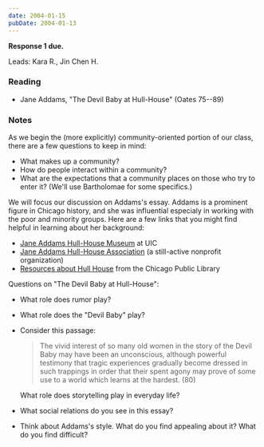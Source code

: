 ```yaml
---
date: 2004-01-15
pubDate: 2004-01-13
---
```


**Response 1 due.**

Leads: Kara R., Jin Chen H.

### Reading

* Jane Addams, "The Devil Baby at Hull-House" (Oates 75--89)

### Notes

As we begin the (more explicitly) community-oriented portion of our class, there are a few questions to keep in mind:

* What makes up a community?
* How do people interact within a community?
* What are the expectations that a community places on those who try to enter it? (We'll use Bartholomae for some specifics.)

We will focus our discussion on Addams's essay. Addams is a prominent figure in Chicago history, and she was influential especialy in working with the poor and minority groups. Here are a few links that you might find helpful in learning about her background:

* [Jane Addams Hull-House Museum](https://www.hullhousemuseum.org/) at UIC
* [Jane Addams Hull-House Association](https://janeaddamshullhouse.org/) (a still-active nonprofit organization)
* [Resources about Hull House](https://www.chipublib.org/blogs/post/vital-voices-the-jane-addams-hull-house-museum/) from the Chicago Public Library

Questions on "The Devil Baby at Hull-House":

* What role does rumor play?
* What role does the "Devil Baby" play?
* Consider this passage:

  > The vivid interest of so many old women in the story of the Devil Baby may have been an unconscious, although powerful testimony that tragic experiences gradually become dressed in such trappings in order that their spent agony may prove of some use to a world which learns at the hardest. (80)

  What role does storytelling play in everyday life?
* What social relations do you see in this essay?
* Think about Addams's style. What do you find appealing about it? What do you find difficult?
